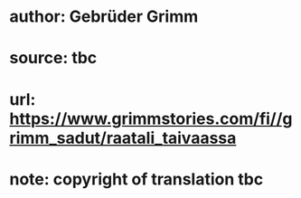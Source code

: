 # author: Gebrüder Grimm
# source: tbc
# url: https://www.grimmstories.com/fi//grimm_sadut/raatali_taivaassa
# note: copyright of translation tbc


